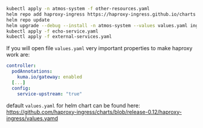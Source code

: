 ```sh
kubectl apply -n atmos-system -f other-resources.yaml
helm repo add haproxy-ingress https://haproxy-ingress.github.io/charts 
helm repo update
helm upgrade --debug --install -n atmos-system --values values.yaml ingress haproxy-ingress/haproxy-ingress
kubectl apply -f echo-service.yaml
kubectl apply -f external-services.yaml
```

If you will open file `values.yaml` very important properties to make haproxy work are:

```yaml
controller:
  podAnnotations:
    kuma.io/gateway: enabled
  [...]
  config:
    service-upstream: "true"
```

default `values.yaml` for helm chart can be found here: https://github.com/haproxy-ingress/charts/blob/release-0.12/haproxy-ingress/values.yamd
